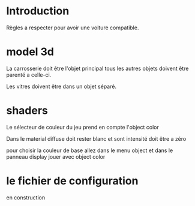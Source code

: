 # Introduction #

Règles a respecter pour avoir une voiture compatible.


# model 3d #

La carrosserie doit être l'objet principal
tous les autres objets doivent être parenté a celle-ci.

Les vitres doivent être dans un objet séparé.



# shaders #

Le sélecteur de couleur du jeu prend en compte l'object color

Dans le material diffuse doit rester blanc et sont intensité doit être a zéro

pour choisir la couleur de base allez dans le menu object
et dans le panneau display jouer avec object color

# le fichier de configuration #

en construction